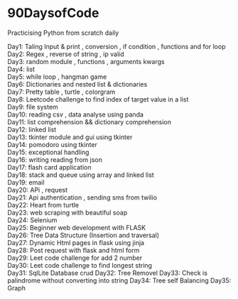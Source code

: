 # 90DaysofCode
Practicising Python from scratch daily 


Day1:  Taling Input & print , conversion , if condition , functions and for loop <br>
Day2:  Regex , reverse of string , ip valid <br>
Day3:  random module , functions , arguments kwargs<br>
Day4:  list <br>
Day5:  while loop , hangman game <br>
Day6:  Dictionaries  and nested list &  dictionaries<br>
Day7:  Pretty table , turtle , colorgram <br>
Day8:  Leetcode challenge to find index of target value in a list<br>
Day9:  file system<br>
Day10: reading csv , data analyse  using panda <br>
Day11: list comprehension && dictionary comprehension<br>
Day12: linked list <br>
Day13: tkinter module and gui using tkinter <br>
Day14: pomodoro using tkinter<br>
Day15: exceptional handling<br>
Day16: writing reading from json<br>
Day17: flash card application<br>
Day18: stack and queue using array and linked list<br>
Day19: email <br>
Day20: APi , request <br>
Day21: Api authentication , sending sms from twilio  <br>
Day22: Heart from turtle <br>
Day23: web scraping with beautiful soap<br>
Day24: Selenium <br>
Day25: Beginner web development with FLASK <br>
Day26: Tree Data Structure (Insertion and traversal) <br>
Day27: Dynamic Html pages in flask using jinja<br>
Day28: Post request with flask and html form <br>
Day29: Leet code challenge for add 2 number <br>
Day30: Leet code challenge to find longest string<br>
Day31: SqlLite Database crud 
Day32: Tree Removel
Day33: Check is palindrome without converting into string 
Day34: Tree self Balancing 
Day35: Graph 